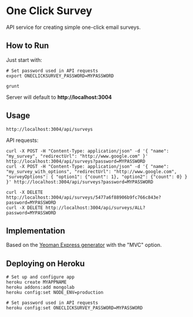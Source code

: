 # One Click Survey

API service for creating simple one-click email surveys.

## How to Run

Just start with:

	# Set password used in API requests
	export ONECLICKSURVEY_PASSWORD=MYPASSWORD

	grunt

Server will default to **http://localhost:3004**

## Usage

	http://localhost:3004/api/surveys

API requests:

	curl -X POST -H "Content-Type: application/json" -d '{ "name": "my_survey", "redirectUrl": "http://www.google.com" }' http://localhost:3004/api/surveys?password=MYPASSWORD
	curl -X POST -H "Content-Type: application/json" -d '{ "name": "my_survey_with_options", "redirectUrl": "http://www.google.com", "surveyOptions": { "option1": {"count": 1}, "option2": {"count": 0} } }' http://localhost:3004/api/surveys?password=MYPASSWORD

	curl -X DELETE http://localhost:3004/api/surveys/5477a6f88906b9fc766c843e?password=MYPASSWORD
	curl -X DELETE http://localhost:3004/api/surveys/ALL?password=MYPASSWORD

## Implementation

Based on the [Yeoman Express generator](https://github.com/petecoop/generator-express) with the "MVC" option.

## Deploying on Heroku

	# Set up and configure app
	heroku create MYAPPNAME
	heroku addons:add mongolab
	heroku config:set NODE_ENV=production

	# Set password used in API requests
	heroku config:set ONECLICKSURVEY_PASSWORD=MYPASSWORD
